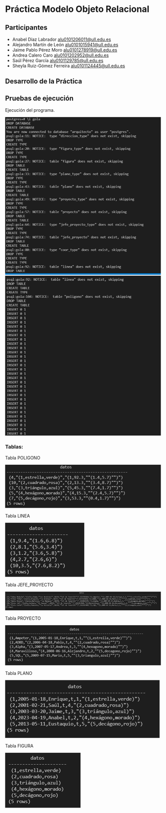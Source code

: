 # Práctica Modelo Objeto Relacional

## Participantes

- Anabel Díaz Labrador [alu0101206011@ull.edu.es](alu0101206011@ull.edu.es)
- Alejandro Martín de León [alu0101015941@ull.edu.es](alu0101015941@ull.edu.es)
- Jaime Pablo Pérez Moro [alu0101278919@ull.edu.es](alu0101278919@ull.edu.es)
- Andrea Calero Caro [alu0101202952@ull.edu.es](alu0101202952@ull.edu.es)
- Saúl Pérez García [alu0101129785@ull.edu.es](alu0101129785@ull.edu.es)
- Sheyla Ruiz-Gómez Ferreira  [alu0101124445@ull.edu.es](alu0101124445@ull.edu.es)


## Desarrollo de la Práctica



## Pruebas de ejecución

Ejecución del programa.

![](https://github.com/alu0101206011/ADBD_Colab/blob/master/Modelo_Objeto_Relacional_Arquitectos/Capturas/Ejecucion1.png)
![](https://github.com/alu0101206011/ADBD_Colab/blob/master/Modelo_Objeto_Relacional_Arquitectos/Capturas/Ejecucion2.png)

### Tablas:
Tabla POLIGONO

![](https://github.com/alu0101206011/ADBD_Colab/blob/master/Modelo_Objeto_Relacional_Arquitectos/Capturas/tabla1.png)

Tabla LINEA

![](https://github.com/alu0101206011/ADBD_Colab/blob/master/Modelo_Objeto_Relacional_Arquitectos/Capturas/tabla2.png)

Tabla JEFE_PROYECTO

![](https://github.com/alu0101206011/ADBD_Colab/blob/master/Modelo_Objeto_Relacional_Arquitectos/Capturas/tabla3.png)

Tabla PROYECTO

![](https://github.com/alu0101206011/ADBD_Colab/blob/master/Modelo_Objeto_Relacional_Arquitectos/Capturas/tabla4.png)

Tabla PLANO

![](https://github.com/alu0101206011/ADBD_Colab/blob/master/Modelo_Objeto_Relacional_Arquitectos/Capturas/tabla5.png)

Tabla FIGURA

![](https://github.com/alu0101206011/ADBD_Colab/blob/master/Modelo_Objeto_Relacional_Arquitectos/Capturas/tabla6.png)
